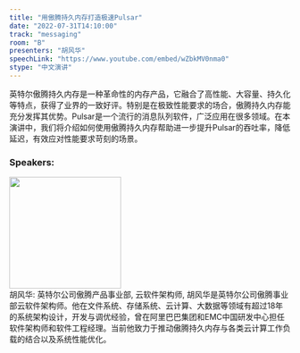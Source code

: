 ```yaml
---
title: "用傲腾持久内存打造极速Pulsar"
date: "2022-07-31T14:10:00"
track: "messaging"
room: "B"
presenters: "胡风华"
speechLink: "https://www.youtube.com/embed/wZbkMV0nma0"
stype: "中文演讲"
---
```

英特尔傲腾持久内存是一种革命性的内存产品，它融合了高性能、大容量、持久化等特点，获得了业界的一致好评。特别是在极致性能要求的场合，傲腾持久内存能充分发挥其优势。Pulsar是一个流行的消息队列软件，广泛应用在很多领域。在本演讲中，我们将介绍如何使用傲腾持久内存帮助进一步提升Pulsar的吞吐率，降低延迟，有效应对性能要求苛刻的场景。
 ### Speakers: 
 <img src="images/speaker/1181.png" width="200" /><br>胡风华: 英特尔公司傲腾产品事业部, 云软件架构师, 胡风华是英特尔公司傲腾事业部云软件架构师。他在文件系统、存储系统、云计算、大数据等领域有超过18年的系统架构设计，开发与调优经验，曾在阿里巴巴集团和EMC中国研发中心担任软件架构师和软件工程经理。当前他致力于推动傲腾持久内存与各类云计算工作负载的结合以及系统性能优化。

 